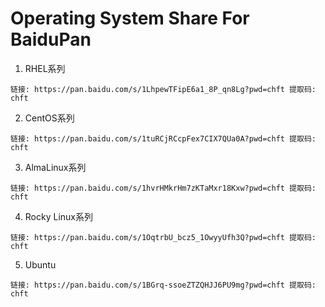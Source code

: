# Operating System Share For BaiduPan
1. RHEL系列
```
链接: https://pan.baidu.com/s/1LhpewTFipE6a1_8P_qn8Lg?pwd=chft 提取码: chft
```

2. CentOS系列
```
链接: https://pan.baidu.com/s/1tuRCjRCcpFex7CIX7QUa0A?pwd=chft 提取码: chft
```

3. AlmaLinux系列
```
链接: https://pan.baidu.com/s/1hvrHMkrHm7zKTaMxr18Kxw?pwd=chft 提取码: chft
```

4. Rocky Linux系列
```
链接: https://pan.baidu.com/s/1OqtrbU_bcz5_1OwyyUfh3Q?pwd=chft 提取码: chft
```

5. Ubuntu
```
链接: https://pan.baidu.com/s/1BGrq-ssoeZTZQHJJ6PU9mg?pwd=chft 提取码: chft
```